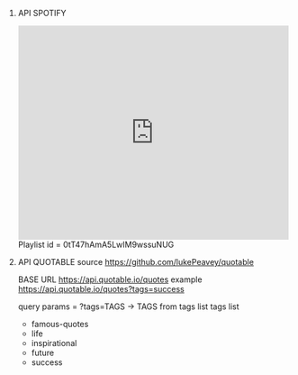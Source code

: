 1. API SPOTIFY
    <iframe src="https://open.spotify.com/embed/playlist/0tT47hAmA5LwIM9wssuNUG?utm_source=generator" width="100%" height="380" frameBorder="0" allowfullscreen="" allow="autoplay; clipboard-write; encrypted-media; fullscreen; picture-in-picture"></iframe>
    Playlist id = 0tT47hAmA5LwIM9wssuNUG

2. API QUOTABLE
    source https://github.com/lukePeavey/quotable

    BASE URL https://api.quotable.io/quotes
    example https://api.quotable.io/quotes?tags=success

    query params = ?tags=TAGS    -> TAGS from tags list
    tags list
    - famous-quotes
    - life
    - inspirational
    - future
    - success

